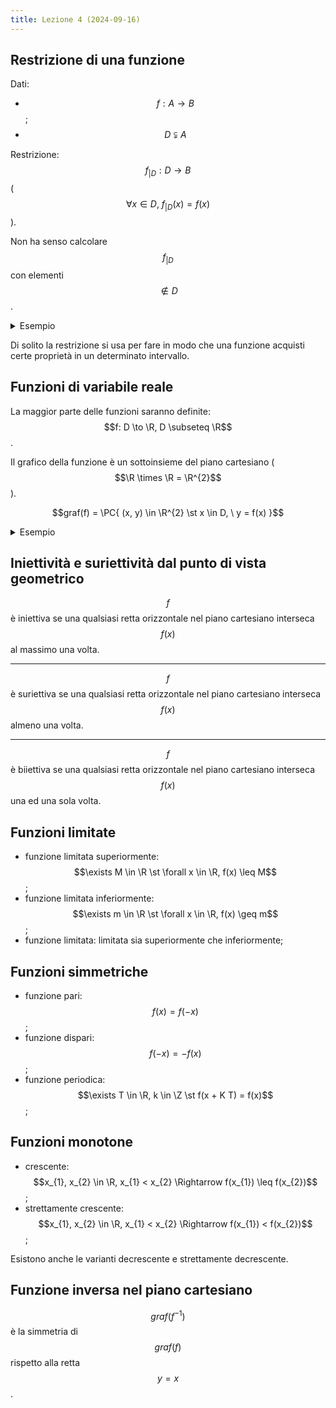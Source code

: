 ```yaml
---
title: Lezione 4 (2024-09-16)
---
```


## Restrizione di una funzione

Dati:

- $$f: A \to B$$;
- $$D \subsetneqq A$$

Restrizione: $$f_{\vert D}: D \to B$$
($$\forall x \in D, \ f_{\vert D}(x) = f(x)$$).

Non ha senso calcolare $$f_{\vert D}$$ con elementi $$\notin D$$.

<details>
<summary>Esempio</summary>

$$f: \R \to \R, \ f(x) = \lfloor x \rfloor$$: non è iniettiva.

$$D = N, \ f_{\vert D}: N \to \R, \ f(x) = \lfloor x \rfloor$$: è iniettiva.

</details>

Di solito la restrizione si usa per fare in modo che una funzione acquisti certe
proprietà in un determinato intervallo.

## Funzioni di variabile reale

La maggior parte delle funzioni saranno definite:
$$f: D \to \R, D \subseteq \R$$.

Il grafico della funzione è un sottoinsieme del piano cartesiano
($$\R \times \R = \R^{2}$$).

$$graf(f) = \PC{ (x, y) \in \R^{2} \st x \in D, \ y = f(x) }$$

<details>
<summary>Esempio</summary>

$$f(x) = x$$:

- è iniettiva:
  $$\forall x_{1}, x_{2} \in \R, \ x_{1} \neq x_{2}, \ f(x_{1}) \neq f(x_{2})$$
  perché $$f(x_{1}) = x_{1}$$ e $$f(x_{2}) = x_{2}$$;
- è suriettiva: $$\forall y \in \R \exists x \in \R \st y = f(x)$$;
- è biiettiva: vedi sopra;
- inversa: $$f(x) = f^{-1}(y), \ x = x$$;
- $$graf(f)$$: $$\PC{ (x, y) \in \R^{2} \st x \in \R, \ y = f(x) }$$,
  $$\PC{ (x, x) \in \R^{2} \st x \in \R }$$

</details>

## Iniettività e suriettività dal punto di vista geometrico

$$f$$ è iniettiva se una qualsiasi retta orizzontale nel piano cartesiano
interseca $$f(x)$$ al massimo una volta.

---

$$f$$ è suriettiva se una qualsiasi retta orizzontale nel piano cartesiano
interseca $$f(x)$$ almeno una volta.

---

$$f$$ è biiettiva se una qualsiasi retta orizzontale nel piano cartesiano
interseca $$f(x)$$ una ed una sola volta.

## Funzioni limitate

- funzione limitata superiormente:
  $$\exists M \in \R \st \forall x \in \R, f(x) \leq M$$;
- funzione limitata inferiormente:
  $$\exists m \in \R \st \forall x \in \R, f(x) \geq m$$;
- funzione limitata: limitata sia superiormente che inferiormente;

## Funzioni simmetriche

- funzione pari: $$f(x) = f(-x)$$;
- funzione dispari: $$f(-x) = -f(x)$$;
- funzione periodica: $$\exists T \in \R, k \in \Z \st f(x + K T) = f(x)$$;

## Funzioni monotone

- crescente:
  $$x_{1}, x_{2} \in \R, x_{1} < x_{2} \Rightarrow f(x_{1}) \leq f(x_{2})$$;
- strettamente crescente:
  $$x_{1}, x_{2} \in \R, x_{1} < x_{2} \Rightarrow f(x_{1}) < f(x_{2})$$;

Esistono anche le varianti decrescente e strettamente decrescente.

## Funzione inversa nel piano cartesiano

$$graf(f^{-1})$$ è la simmetria di $$graf(f)$$ rispetto alla retta $$y = x$$.
